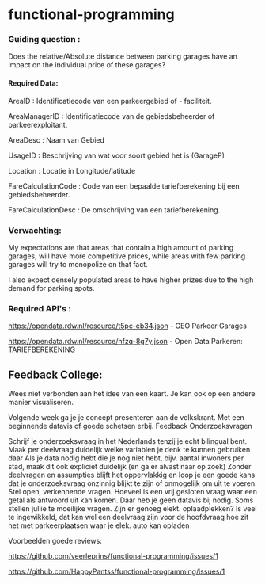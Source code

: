 # functional-programming

 ### Guiding question :
 Does the relative/Absolute distance between parking garages have an impact on the individual price of these garages?
 
 #### Required Data:
 
 AreaID : Identificatiecode van een parkeergebied of - faciliteit.
 
 AreaManagerID : Identificatiecode van de gebiedsbeheerder of parkeerexploitant.
 
 AreaDesc : Naam van Gebied
 
 UsageID : Beschrijving van wat voor soort gebied het is (GarageP)
 
 Location : Locatie in  Longitude/latitude
 
 FareCalculationCode : Code van een bepaalde tariefberekening bij een gebiedsbeheerder.
 
 FareCalculationDesc : De omschrijving van een tariefberekening.

### Verwachting: 



My expectations are that areas that contain a high amount of parking garages, will have more competitive prices, while areas with few parking garages will try to monopolize on that fact.

I also expect densely populated areas to have higher prizes due to the high demand for parking spots.

### Required API's :

https://opendata.rdw.nl/resource/t5pc-eb34.json - GEO Parkeer Garages

https://opendata.rdw.nl/resource/nfzq-8g7y.json - Open Data Parkeren: TARIEFBEREKENING

## Feedback College: 

Wees niet verbonden aan het idee van een kaart. Je kan ook op een andere manier visualiseren.

Volgende week ga je je concept presenteren aan de volkskrant. Met een beginnende datavis of goede schetsen erbij.
Feedback Onderzoeksvragen

Schrijf je onderzoeksvraag in het Nederlands tenzij je echt bilingual bent.
Maak per deelvraag duidelijk welke variablen je denk te kunnen gebruiken daar
Als je data nodig hebt die je nog niet hebt, bijv. aantal inwoners per stad, maak dit ook expliciet duidelijk (en ga er alvast naar op zoek)
Zonder deelvragen en assumpties blijft het oppervlakkig en loop je een goede kans dat je onderzoeksvraag onzinnig blijkt te zijn of onmogelijk om uit te voeren.
Stel open, verkennende vragen. Hoeveel is een vrij gesloten vraag waar een getal als antwoord uit kan komen. Daar heb je geen datavis bij nodig.
Soms stellen jullie te moeilijke vragen. Zijn er genoeg elekt. oplaadplekken? Is veel te ingewikkeld, dat kan wel een deelvraag zijn voor de hoofdvraag hoe zit het met parkeerplaatsen waar je elek. auto kan opladen

Voorbeelden goede reviews:

https://github.com/veerleprins/functional-programming/issues/1

https://github.com/HappyPantss/functional-programming/issues/1

